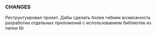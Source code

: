 ### CHANGES 

Реструктуировал проект. Дабы сделать более гибким возможность разработки отдельных приложений с использованием 
библиотек из папки lib
